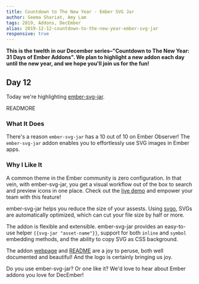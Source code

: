 ```yaml
---
title: Countdown to The New Year - Ember SVG Jar
author: Seema Shariat, Amy Lam
tags: 2019, Addons, DecEmber
alias: 2019-12-12-countdown-to-the-new-year-ember-svg-jar
responsive: true
---
```


**This is the twelth in our December series–"Countdown to The New Year: 31 Days of Ember Addons". We plan to highlight a new addon each day until the new year, and we hope you'll join us for the fun!**

## Day 12

Today we're highlighting [ember-svg-jar](https://www.emberobserver.com/addons/ember-svg-jar). 

READMORE

### What It Does

There's a reason `ember-svg-jar` has a 10 out of 10 on Ember Observer! The `ember-svg-jar` addon enables you to effortlessly use SVG images in Ember apps.

### Why I Like It

A common theme in the Ember community is zero configuration. In that vein, with ember-svg-jar, you get a visual workflow out of the box to search and preview icons in one place. Check out the [live demo](https://svgjar-demo.web.app/) and empower your team with this feature!

ember-svg-jar helps you reduce the size of your assests. Using [svgo](https://github.com/svg/svgo), SVGs are automatically optimized, which can cut your file size by half or more. 

<!-- alex ignore easy-->
The addon is flexible and extensible. ember-svg-jar provides an easy-to-use helper `{{svg-jar "asset-name"}}`, support for both `inline` and `symbol` embedding methods, and the ability to copy SVG as CSS background.

The addon [webpage](https://svgjar.web.app/) and [README](https://github.com/ivanvotti/ember-svg-jar) are a joy to peruse, both well documented and beautiful! And the logo is certainly bringing us joy.

Do you use ember-svg-jar? Or one like it? We'd love to hear about Ember addons you love for DecEmber!
